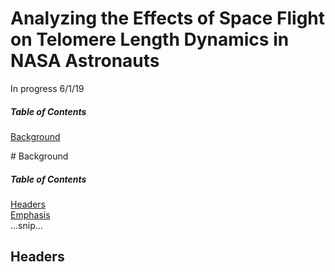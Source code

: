 # Analyzing the Effects of Space Flight on Telomere Length Dynamics in NASA Astronauts

In progress 6/1/19 




##### Table of Contents
[Background](#background)


 
<a name="background"/>
# Background


##### Table of Contents  
[Headers](#headers)  
[Emphasis](#emphasis)  
...snip...    
<a name="headers"/>
## Headers
